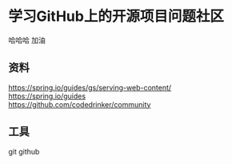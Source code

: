 # 学习GitHub上的开源项目问题社区
哈哈哈 加油

## 资料
https://spring.io/guides/gs/serving-web-content/
<br>
https://spring.io/guides
<br>
https://github.com/codedrinker/community

## 工具
git
github